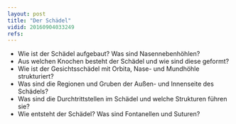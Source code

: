 ```yaml
---
layout: post
title: "Der Schädel"
vidid: 20160904033249
refs: 
---
```

- Wie ist der Schädel aufgebaut? Was sind Nasennebenhöhlen?
- Aus welchen Knochen besteht der Schädel und wie sind diese geformt?
- Wie ist der Gesichtsschädel mit Orbita, Nase- und Mundhöhle strukturiert?
- Was sind die Regionen und Gruben der Außen- und Innenseite des Schädels?
- Was sind die Durchtrittstellen im Schädel und welche Strukturen führen sie?
- Wie entsteht der Schädel? Was sind Fontanellen und Suturen?
